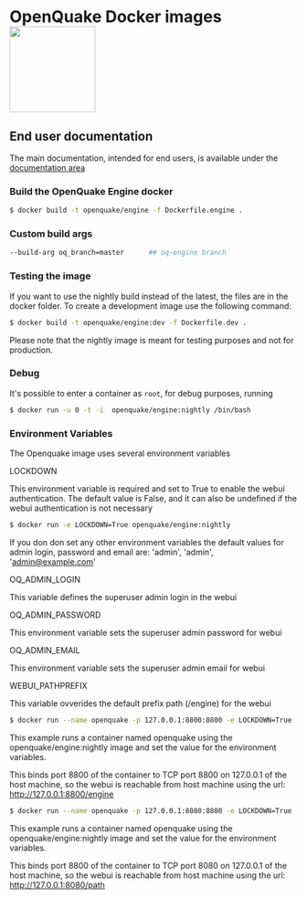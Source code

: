 
#  OpenQuake Docker images <img src="https://upload.wikimedia.org/wikipedia/commons/7/79/Docker_%28container_engine%29_logo.png" width="150px"> 


## End user documentation

The main documentation, intended for end users, is available under the [documentation area](../doc/installing/docker.md)


### Build the OpenQuake Engine docker

```bash
$ docker build -t openquake/engine -f Dockerfile.engine .
```

### Custom build args

```bash
--build-arg oq_branch=master      ## oq-engine branch
```

### Testing the image

If you want to use the nightly build instead of the latest, the files are in the docker folder.
To create a development image use the following command:

```bash
$ docker build -t openquake/engine:dev -f Dockerfile.dev .
```

Please note that the nightly image is meant for testing purposes and not for production.

### Debug

It's possible to enter a container as `root`, for debug purposes, running

```bash
$ docker run -u 0 -t -i  openquake/engine:nightly /bin/bash
```

### Environment Variables
The Openquake image uses several environment variables 

LOCKDOWN

This environment variable is required and set to True to enable the webui authentication. 
The default value is False, and it can also be undefined if the webui authentication is not necessary

```bash
$ docker run -e LOCKDOWN=True openquake/engine:nightly
```
If you don don set any other environment variables the default values for admin login, password and email are: 'admin', 'admin', 'admin@example.com'


OQ_ADMIN_LOGIN

This variable defines the superuser admin login in the webui 

OQ_ADMIN_PASSWORD

This environment variable sets the superuser admin password for webui

OQ_ADMIN_EMAIL

This environment variable sets the superuser admin email for webui

WEBUI_PATHPREFIX

This variable ovverides the default prefix path (/engine) for the webui 

```bash
$ docker run --name openquake -p 127.0.0.1:8800:8800 -e LOCKDOWN=True -e OQ_ADMIN_LOGIN=example -e OQ_ADMIN_PASSWORD=example -e OQ_ADMIN_EMAIL=login@example.com openquake/engine:nightly
```

This example runs a container named openquake using the openquake/engine:nightly image and set the value for the environment variables. 

This binds port 8800 of the container to TCP port 8800 on 127.0.0.1 of the host machine, so the webui is reachable from host machine using the url: http://127.0.0.1:8800/engine

```bash
$ docker run --name openquake -p 127.0.0.1:8080:8800 -e LOCKDOWN=True -e WEBUI_PATHPREFIX='/path' openquake/engine:nightly
```

This example runs a container named openquake using the openquake/engine:nightly image and set the value for the environment variables. 

This binds port 8800 of the container to TCP port 8080 on 127.0.0.1 of the host machine, so the webui is reachable from host machine using the url: http://127.0.0.1:8080/path

